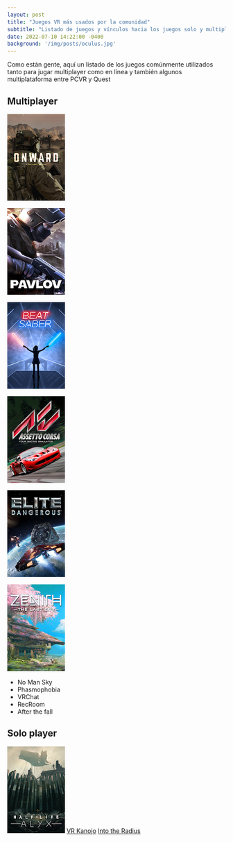 ```yaml
---
layout: post
title: "Juegos VR más usados por la comunidad"
subtitle: "Listado de juegos y vínculos hacia los juegos solo y multiplayer más jugados "
date: 2022-07-10 14:22:00 -0400
background: '/img/posts/oculus.jpg'
---
```


Como están gente, aquí un listado de los juegos comúnmente utilizados tanto para jugar multiplayer como en línea y también algunos multiplataforma entre PCVR y Quest

## Multiplayer

[![OnWard][IMG-OnWard]][URL-OnWard]

[IMG-OnWard]: /img/games/onward.png#center
[URL-OnWard]: https://store.steampowered.com/app/496240/Onward/

[![Pavlov][IMG-Pavlov]][URL-Pavlov]

[IMG-Pavlov]: /img/games/pavlov.png#center
[URL-Pavlov]: https://store.steampowered.com/app/555160/Pavlov_VR/

[![Beat Saber][IMG-BeatSaber]][URL-BeatSaber]

[IMG-BeatSaber]: /img/games/beat_saber.png#center
[URL-BeatSaber]: https://store.steampowered.com/app/620980/Beat_Saber/

[![Assetto Corsa][IMG-Assetto_Corsa]][URL-Assetto_Corsa]

[IMG-Assetto_Corsa]: /img/games/assetto_corsa.png#center
[URL-Assetto_Corsa]: https://store.steampowered.com/app/244210/Assetto_Corsa/

[![Elite Dangerous](/img/games/elite_dangerous.png#center)](https://store.steampowered.com/app/359320/Elite_Dangerous/)

[![Zenith](/img/games/zenith.png#center)](https://store.steampowered.com/app/1403370/Zenith_The_Last_City/)

- No Man Sky
- Phasmophobia
- VRChat
- RecRoom
- After the fall

## Solo player

[![HalfLife Alyx](/img/games/halflife_alyx.png)](https://store.steampowered.com/app/546560/HalfLife_Alyx/)
[VR Kanojo](https://store.steampowered.com/app/751440/VR_Kanojo__VR/)
[Into the Radius](https://store.steampowered.com/app/1012790/Into_the_Radius_VR/)
